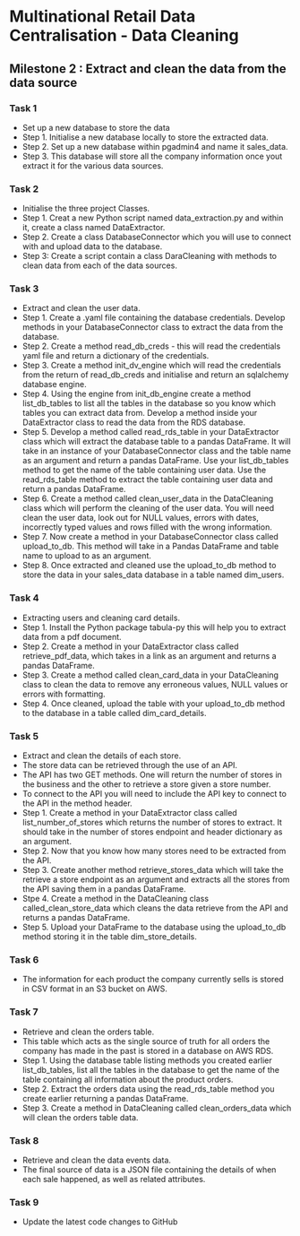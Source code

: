 # Multinational Retail Data Centralisation - Data Cleaning

## Milestone 2 : Extract and clean the data from the data source

### Task 1

- Set up a new database to store the data
- Step 1. Initialise a new database locally to store the extracted data.
- Step 2. Set up a new database within pgadmin4 and name it sales_data.
- Step 3. This database will store all the company information once yout extract it for the various data sources.

### Task 2

- Initialise the three project Classes.
- Step 1. Creat a new Python script named data_extraction.py and within it, create a class named DataExtractor.
- Step 2. Create a class DatabaseConnector which you will use to connect with and upload data to the database. 
- Step 3: Create a script contain a class DaraCleaning with methods to clean data from each of the data sources.

### Task 3 

- Extract and clean the user data.
- Step 1. Create a .yaml file containing the database credentials. 
Develop methods in your DatabaseConnector class to extract the data from the database.
- Step 2. Create a method read_db_creds - this will read the credentials yaml file and return a dictionary of the credentials.
- Step 3. Create a method init_dv_engine which will read the credentials from the return of read_db_creds and initialise and return an sqlalchemy database engine. 
- Step 4. Using the engine from init_db_engine create a method list_db_tables to list all the tables in the database so you know which tables you can extract data from.
Develop a method inside your DataExtractor class to read the data from the RDS database.
- Step 5. Develop a method called read_rds_table in your DataExtractor class which will extract the database table to a pandas DataFrame.
It will take in an instance of your DatabaseConnector class and the table name as an argument and return a pandas DataFrame.
Use your list_db_tables method to get the name of the table containing user data.
Use the read_rds_table method to extract the table containing user data and return a pandas DataFrame.
- Step 6. Create a method called clean_user_data in the DataCleaning class which will perform the cleaning of the user data.
You will need clean the user data, look out for NULL values, errors with dates, incorrectly typed values and rows filled with the wrong information.
- Step 7. Now create a method in your DatabaseConnector class called upload_to_db. This method will take in a Pandas DataFrame and table name to upload to as an argument.
- Step 8. Once extracted and cleaned use the upload_to_db method to store the data in your sales_data database in a table named dim_users.


### Task 4 

- Extracting users and cleaning card details.
- Step 1. Install the Python package tabula-py this will help you to extract data from a pdf document.
- Step 2. Create a method in your DataExtractor class called retrieve_pdf_data, which takes in a link as an argument and returns a pandas DataFrame.
- Step 3. Create a method called clean_card_data in your DataCleaning class to clean the data to remove any erroneous values, NULL values or errors with formatting.
- Step 4. Once cleaned, upload the table with your upload_to_db method to the database in a table called dim_card_details.

### Task 5
- Extract and clean the details of each store.
- The store data can be retrieved through the use of an API.
- The API has two GET methods. One will return the number of stores in the business and the other to retrieve a store given a store number.
- To connect to the API you will need to include the API key to connect to the API in the method header.
- Step 1. Create a method in your DataExtractor class called list_number_of_stores which returns the number of stores to extract. It should take in the number of stores endpoint and header dictionary as an argument.
- Step 2. Now that you know how many stores need to be extracted from the API.
- Step 3. Create another method retrieve_stores_data which will take the retrieve a store endpoint as an argument and extracts all the stores from the API saving them in a pandas DataFrame.
- Stpe 4. Create a method in the DataCleaning class called_clean_store_data which cleans the data retrieve from the API and returns a pandas DataFrame.
- Step 5. Upload your DataFrame to the database using the upload_to_db method storing it in the table dim_store_details.

### Task 6
- The information for each product the company currently sells is stored in CSV format in an S3 bucket on AWS.

### Task 7
- Retrieve and clean the orders table.
- This table which acts as the single source of truth for all orders the company has made in the past is stored in a database on AWS RDS.
- Step 1. Using the database table listing methods you created earlier list_db_tables, list all the tables in the database to get the name of the table containing all information about the product orders.
- Step 2. Extract the orders data using the read_rds_table method you create earlier returning a pandas DataFrame.
- Step 3. Create a method in DataCleaning called clean_orders_data which will clean the orders table data.

### Task 8 
- Retrieve and clean the data events data.
- The final source of data is a JSON file containing the details of when each sale happened, as well as related attributes.

### Task 9
- Update the latest code changes to GitHub







  